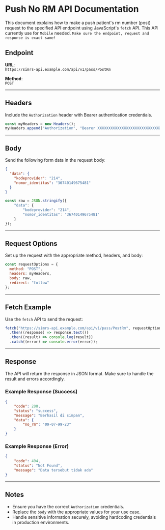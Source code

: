 
# Push No RM API Documentation

This document explains how to make a push patient's rm number (post) request to the specified API endpoint using JavaScript's `fetch` API. 
This API currently use for `Mobile` needed.
`Make sure the endpoint, request and response is exact same!`

## Endpoint

**URL**:  
`https://simrs-api.example.com/api/v1/pass/PostRm`

**Method**:  
`POST`

---

## Headers

Include the `Authorization` header with Bearer authentication credentials.

```javascript
const myHeaders = new Headers();
myHeaders.append("Authorization", "Bearer XXXXXXXXXXXXXXXXXXXXXXXXXXXXXX");
```

---

## Body

Send the following form data in the request body:

```json
{
  "data": {
    "kodeprovider": "214",
    "nomor_identitas": "36740149675481"
  }
}
```

```javascript
const raw = JSON.stringify({
    "data": {
        "kodeprovider": "214",
        "nomor_identitas": "36740149675481"
    }
});
```

---

## Request Options

Set up the request with the appropriate method, headers, and body:

```javascript
const requestOptions = {
  method: "POST",
  headers: myHeaders,
  body: raw,
  redirect: "follow"
};
```

---

## Fetch Example

Use the `fetch` API to send the request:

```javascript
fetch("https://simrs-api.example.com/api/v1/pass/PostRm", requestOptions)
  .then((response) => response.text())
  .then((result) => console.log(result))
  .catch((error) => console.error(error));
```

---

## Response

The API will return the response in JSON format. Make sure to handle the result and errors accordingly.

### Example Response (Success)
```json
{
    "code": 200,
    "status": "success",
    "message": "Berhasil di simpan",
    "data": {
        "no_rm": "09-07-99-23"
    }
}
```

### Example Response (Error)
```json
{
    "code": 404,
    "status": "Not Found",
    "message": "Data tersebut tidak ada"
}
```

---

## Notes
- Ensure you have the correct `Authorization` credentials.
- Replace the `body` with the appropriate values for your use case.
- Handle sensitive information securely, avoiding hardcoding credentials in production environments.
